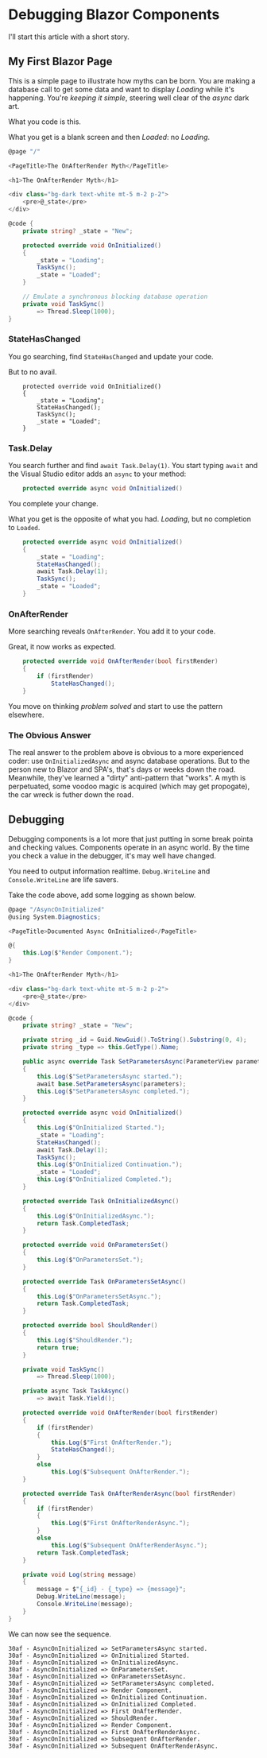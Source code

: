 # Debugging Blazor Components

I'll start this article with a short story.

## My First Blazor Page

This is a simple page to illustrate how myths can be born.  You are making a database call to get some data and want to display *Loading* while it's happening.  You're *keeping it simple*, steering well clear of the *async* dark art.

What you code is this. 

What you get is a blank screen and then *Loaded*: no *Loading*.

```csharp
@page "/"

<PageTitle>The OnAfterRender Myth</PageTitle>

<h1>The OnAfterRender Myth</h1>

<div class="bg-dark text-white mt-5 m-2 p-2">
    <pre>@_state</pre>
</div>

@code {
    private string? _state = "New";

    protected override void OnInitialized()
    {
        _state = "Loading";
        TaskSync();
        _state = "Loaded";
    }

    // Emulate a synchronous blocking database operation
    private void TaskSync()
        => Thread.Sleep(1000);
}
```

### StateHasChanged

You go searching, find `StateHasChanged` and update your code.

But to no avail.

```caharp
    protected override void OnInitialized()
    {
        _state = "Loading";
        StateHasChanged();
        TaskSync();
        _state = "Loaded";
    }
```

### Task.Delay

You search further and find `await Task.Delay(1)`.  You start typing `await` and the Visual Studio editor adds an `async` to your method:

```csharp
    protected override async void OnInitialized()
```

You complete your change.

What you get is the opposite of what you had.  *Loading*, but no completion to `Loaded`.

```csharp
    protected override async void OnInitialized()
    {
        _state = "Loading";
        StateHasChanged();
        await Task.Delay(1);
        TaskSync();
        _state = "Loaded";
    }
```

### OnAfterRender

More searching reveals `OnAfterRender`.  You add it to your code.

Great, it now works as expected.

```csharp
    protected override void OnAfterRender(bool firstRender)
    {
        if (firstRender)
            StateHasChanged();
    }
```

You move on thinking *problem solved* and start to use the pattern elsewhere.

### The Obvious Answer

The real answer to the problem above is obvious to a more experienced coder: use `OnInitializedAsync` and async database operations.  But to the person new to Blazor and SPA's, that's days or weeks down the road.  Meanwhile, they've learned a "dirty" anti-pattern that "works".   A myth is perpetuated, some voodoo magic is acquired (which may get propogate), the car wreck is futher down the road.

## Debugging

Debugging components is a lot more that just putting in some break pointa and checking values.  Components operate in an async world.  By the time you check a value in the debugger, it's may well have changed.

You need to output information realtime.  `Debug.WriteLine` and `Console.WriteLine` are life savers.

Take the code above, add some logging as shown below.

```csharp
@page "/AsyncOnInitialized"
@using System.Diagnostics;

<PageTitle>Documented Async OnInitialized</PageTitle>

@{
    this.Log($"Render Component.");
}

<h1>The OnAfterRender Myth</h1>

<div class="bg-dark text-white mt-5 m-2 p-2">
    <pre>@_state</pre>
</div>

@code {
    private string? _state = "New";

    private string _id = Guid.NewGuid().ToString().Substring(0, 4);
    private string _type => this.GetType().Name;

    public async override Task SetParametersAsync(ParameterView parameters)
    {
        this.Log($"SetParametersAsync started.");
        await base.SetParametersAsync(parameters);
        this.Log($"SetParametersAsync completed.");
    }

    protected override async void OnInitialized()
    {
        this.Log($"OnInitialized Started.");
        _state = "Loading";
        StateHasChanged();
        await Task.Delay(1);
        TaskSync();
        this.Log($"OnInitialized Continuation.");
        _state = "Loaded";
        this.Log($"OnInitialized Completed.");
    }

    protected override Task OnInitializedAsync()
    {
        this.Log($"OnInitializedAsync.");
        return Task.CompletedTask;
    }

    protected override void OnParametersSet()
    {
        this.Log($"OnParametersSet.");
    }

    protected override Task OnParametersSetAsync()
    {
        this.Log($"OnParametersSetAsync.");
        return Task.CompletedTask;
    }

    protected override bool ShouldRender()
    {
        this.Log($"ShouldRender.");
        return true;
    }

    private void TaskSync()
        => Thread.Sleep(1000);

    private async Task TaskAsync()
        => await Task.Yield();

    protected override void OnAfterRender(bool firstRender)
    {
        if (firstRender)
        {
            this.Log($"First OnAfterRender.");
            StateHasChanged();
        }
        else
            this.Log($"Subsequent OnAfterRender.");
    }

    protected override Task OnAfterRenderAsync(bool firstRender)
    {
        if (firstRender)
        {
            this.Log($"First OnAfterRenderAsync.");
        }
        else
            this.Log($"Subsequent OnAfterRenderAsync.");
        return Task.CompletedTask;
    }

    private void Log(string message)
    {
        message = $"{_id} - {_type} => {message}";
        Debug.WriteLine(message);
        Console.WriteLine(message);
    }
}
```

We can now see the sequence.

```text
30af - AsyncOnInitialized => SetParametersAsync started.
30af - AsyncOnInitialized => OnInitialized Started.
30af - AsyncOnInitialized => OnInitializedAsync.
30af - AsyncOnInitialized => OnParametersSet.
30af - AsyncOnInitialized => OnParametersSetAsync.
30af - AsyncOnInitialized => SetParametersAsync completed.
30af - AsyncOnInitialized => Render Component.
30af - AsyncOnInitialized => OnInitialized Continuation.
30af - AsyncOnInitialized => OnInitialized Completed.
30af - AsyncOnInitialized => First OnAfterRender.
30af - AsyncOnInitialized => ShouldRender.
30af - AsyncOnInitialized => Render Component.
30af - AsyncOnInitialized => First OnAfterRenderAsync.
30af - AsyncOnInitialized => Subsequent OnAfterRender.
30af - AsyncOnInitialized => Subsequent OnAfterRenderAsync.
```




